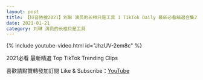 ```yaml
---
layout: post
title: 【抖音熱搜2021】刘琳 演员的长相只是工具 1 TikTok Daily 最新必看精選合集2021 01 21
date: 2021-01-21
category: 刘琳 演员的长相只是工具
---
```


{% include youtube-video.html id="JhzUV-2em8c" %}

2021必看 最新精選 Top TikTok Trending Clips

喜歡請點贊轉發加訂閱 Like & Subscribe：[YouTube](https://www.youtube.com/channel/UCAoR7VcanIPd04uEq_GIylA/videos)

